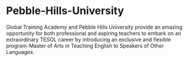 Pebble-Hills-University
=======================

Global Training Academy and Pebble Hills University provide an amazing opportunity for both professional and aspiring teachers to embark on an extraordinary TESOL career by introducing an exclusive and flexible program-Master of Arts in Teaching English to Speakers of Other Languages.
